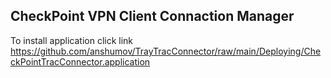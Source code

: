 ## CheckPoint VPN Client Connaction Manager

To install application click link https://github.com/anshumov/TrayTracConnector/raw/main/Deploying/CheckPointTracConnector.application
